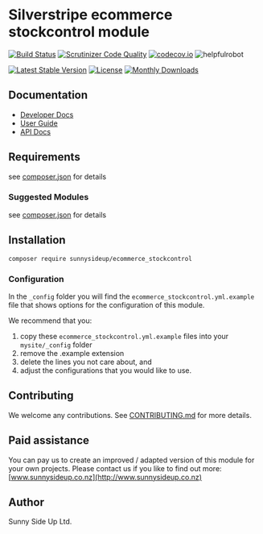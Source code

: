 # Silverstripe ecommerce stockcontrol module
[![Build Status](https://travis-ci.org/sunnysideup/silverstripe-ecommerce_stockcontrol.svg?branch=master)](https://travis-ci.org/sunnysideup/silverstripe-ecommerce_stockcontrol)
[![Scrutinizer Code Quality](https://scrutinizer-ci.com/g/sunnysideup/silverstripe-ecommerce_stockcontrol/badges/quality-score.png?b=master)](https://scrutinizer-ci.com/g/sunnysideup/silverstripe-ecommerce_stockcontrol/?branch=master)
[![codecov.io](https://codecov.io/github/sunnysideup/silverstripe-ecommerce_stockcontrol/coverage.svg?branch=master)](https://codecov.io/github/sunnysideup/silverstripe-ecommerce_stockcontrol?branch=master)
![helpfulrobot](https://helpfulrobot.io/sunnysideup/ecommerce_stockcontrol/badge)

[![Latest Stable Version](https://poser.pugx.org/sunnysideup/ecommerce_stockcontrol/version)](https://packagist.org/packages/sunnysideup/ecommerce_stockcontrol)
[![License](https://poser.pugx.org/sunnysideup/ecommerce_stockcontrol/license)](https://packagist.org/packages/sunnysideup/ecommerce_stockcontrol)
[![Monthly Downloads](https://poser.pugx.org/sunnysideup/ecommerce_stockcontrol/d/monthly)](https://packagist.org/packages/sunnysideup/ecommerce_stockcontrol)


## Documentation



 * [Developer Docs](docs/en/INDEX.md)
 * [User Guide](docs/en/userguide.md)
 * [API Docs](http://docs.ssmods.com/sunnysideup/ecommerce_stockcontrol)

## Requirements



see [composer.json](composer.json) for details

### Suggested Modules



see [composer.json](composer.json) for details


## Installation


```
composer require sunnysideup/ecommerce_stockcontrol
```

### Configuration



In the `_config` folder you will find the `ecommerce_stockcontrol.yml.example`
file that shows options for the configuration of this module.

We recommend that you:

  1. copy these `ecommerce_stockcontrol.yml.example` files into your
`mysite/_config` folder
  2. remove the .example extension
  3. delete the lines you not care about, and
  4. adjust the configurations that you would like to use.


## Contributing



We welcome any contributions. See [CONTRIBUTING.md](CONTRIBUTING.md) for more details.

## Paid assistance



You can pay us to create an improved / adapted version of this module for your own projects.  Please contact us if you like to find out more: [www.sunnysideup.co.nz](http://www.sunnysideup.co.nz)

## Author



Sunny Side Up Ltd.
